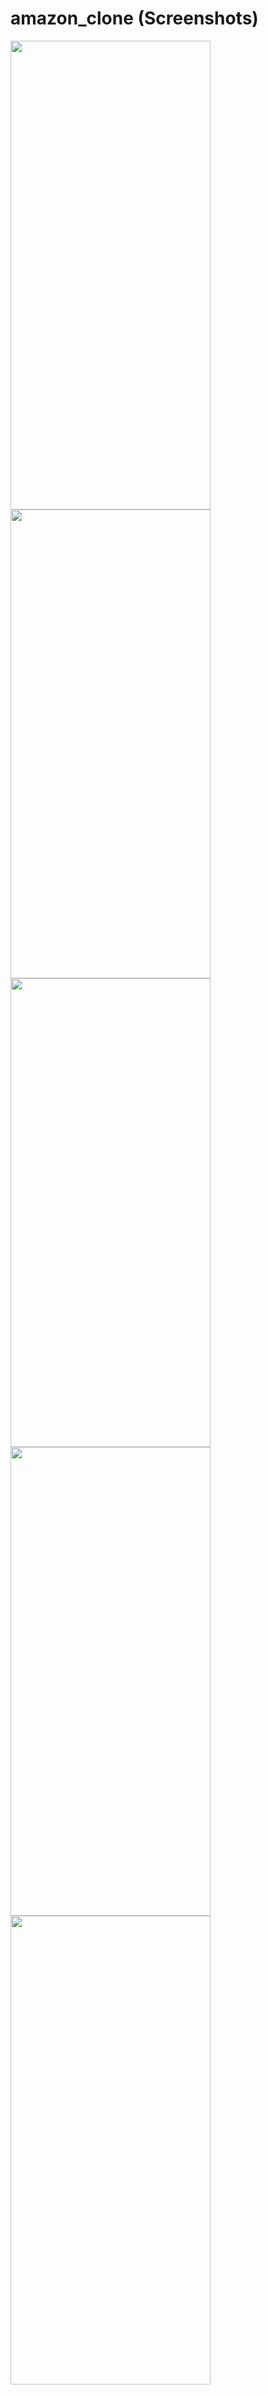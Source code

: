 # amazon_clone (Screenshots)

<img src="https://github.com/banku27/Amazon_Clone-Firebase-/assets/55456058/93cafcbf-e1e5-4a6b-a6bf-51756093c413" width="320" height="750">


<img src="https://github.com/banku27/Amazon_Clone-Firebase-/assets/55456058/69ae9758-2ebc-4f79-bad6-e3d0efe6591b" width="320" height="750">


<img src="https://github.com/banku27/Amazon_Clone-Firebase-/assets/55456058/86e91ebf-2c9c-4adb-b9b1-c5573cba528f" width="320" height="750">


<img src="https://github.com/banku27/Amazon_Clone-Firebase-/assets/55456058/2e493d87-bd5d-4808-a54d-b431518e767b" width="320" height="750">


<img src="https://github.com/banku27/Amazon_Clone-Firebase-/assets/55456058/c07884f8-de74-4c87-a11b-87e97b66cf18)" width="320" height="750">

